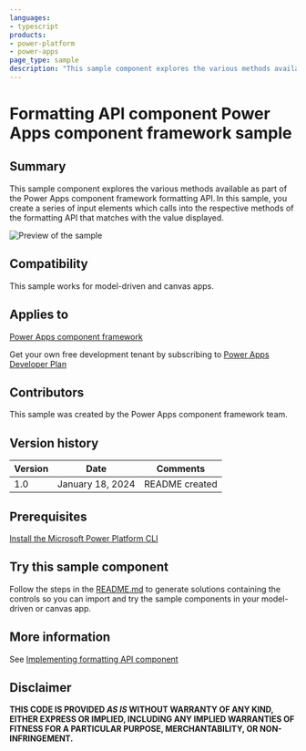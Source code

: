 ```yaml
---
languages:
- typescript
products:
- power-platform
- power-apps
page_type: sample
description: "This sample component explores the various methods available as part of the Power Apps component framework formatting API. In this sample, you create a series of input elements which calls into the respective methods of the formatting API that matches with the value displayed."
---
```

# Formatting API component Power Apps component framework sample

## Summary

This sample component explores the various methods available as part of the Power Apps component framework formatting API. In this sample, you create a series of input elements which calls into the respective methods of the formatting API that matches with the value displayed.

![Preview of the sample](https://learn.microsoft.com/power-apps/developer/component-framework/media/formatting-api.png)

## Compatibility

This sample works for model-driven and canvas apps.

## Applies to

[Power Apps component framework](https://learn.microsoft.com/power-apps/developer/component-framework/overview)

Get your own free development tenant by subscribing to [Power Apps Developer Plan](https://learn.microsoft.com/power-platform/developer/plan)

## Contributors

This sample was created by the Power Apps component framework team.

## Version history

Version|Date|Comments
-------|----|--------
1.0|January 18, 2024|README created

## Prerequisites

[Install the Microsoft Power Platform CLI](https://learn.microsoft.com/power-platform/developer/cli/introduction)

## Try this sample component

Follow the steps in the [README.md](../README.md) to generate solutions containing the controls so you can import and try the sample components in your model-driven or canvas app.

## More information

See [Implementing formatting API component](https://learn.microsoft.com/power-apps/developer/component-framework/sample-controls/formatting-api-control)

## Disclaimer

**THIS CODE IS PROVIDED *AS IS* WITHOUT WARRANTY OF ANY KIND, EITHER EXPRESS OR IMPLIED, INCLUDING ANY IMPLIED WARRANTIES OF FITNESS FOR A PARTICULAR PURPOSE, MERCHANTABILITY, OR NON-INFRINGEMENT.**